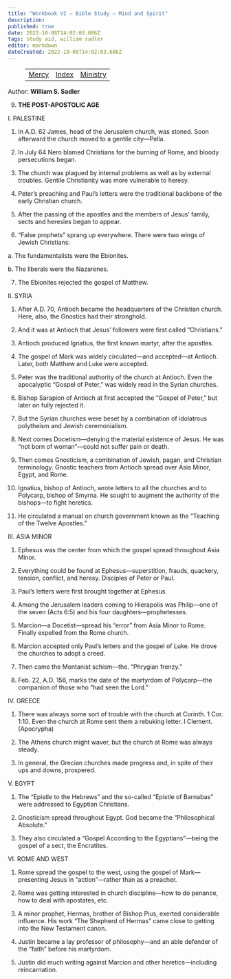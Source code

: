 ```yaml
---
title: "Workbook VI — Bible Study — Mind and Spirit"
description: 
published: true
date: 2022-10-08T14:02:03.086Z
tags: study aid, william sadler
editor: markdown
dateCreated: 2022-10-08T14:02:03.086Z
---
```


<figure class="table chapter-navigator">
	<table>
		<tbody>
		<tr>
			<td><a href="/en/article/William_S_Sadler/Workbook_6_Bible_Study/Mercy">Mercy</a></td>
			<td><a href="/en/article/William_S_Sadler/Workbook_6_Bible_Study/Index">Index</a></td>
			<td><a href="/en/article/William_S_Sadler/Workbook_6_Bible_Study/Ministry">Ministry</a></td>
		</tr>
		</tbody>
	</table>
</figure>

Author: **William S. Sadler**


9. **THE POST-APOSTOLIC AGE**

I. PALESTINE

1. In A.D. 62 James, head of the Jerusalem church, was stoned. Soon afterward the church moved to a gentile city—Pella.

2. In July 64 Nero blamed Christians for the burning of Rome, and bloody persecutions began.

3. The church was plagued by internal problems as well as by external troubles. Gentile Christianity was more vulnerable to heresy.

4. Peter’s preaching and Paul’s letters were the traditional backbone of the early Christian church.

5. After the passing of the apostles and the members of Jesus’ family, sects and heresies began to appear.

6. “False prophets” sprang up everywhere. There were two wings of Jewish Christians:

a. The fundamentalists were the Ebionites.

b. The liberals were the Nazarenes.

7. The Ebionites rejected the gospel of Matthew.

II. SYRIA

1. After A.D. 70, Antioch became the headquarters of the Christian church. Here, also, the Gnostics had their stronghold.

2. And it was at Antioch that Jesus’ followers were first called “Christians.”

3. Antioch produced Ignatius, the first known martyr, after the apostles.

4. The gospel of Mark was widely circulated—and accepted—at Antioch. Later, both Matthew and Luke were accepted.

5. Peter was the traditional authority of the church at Antioch. Even the apocalyptic “Gospel of Peter,” was widely read in the Syrian churches.

6. Bishop Sarapion of Antioch at first accepted the “Gospel of Peter,” but later on fully rejected it.

7. But the Syrian churches were beset by a combination of idolatrous polytheism and Jewish ceremonialism.

8. Next comes Docetism—denying the material existence of Jesus. He was “not born of woman”—could not suffer pain or death.

9. Then comes Gnosticism, a combination of Jewish, pagan, and Christian terminology. Gnostic teachers from Antioch spread over Asia Minor, Egypt, and Rome.

10. Ignatius, bishop of Antioch, wrote letters to all the churches and to Polycarp, bishop of Smyrna. He sought to augment the authority of the bishops—to fight heretics.

11. He circulated a manual on church government known as the “Teaching of the Twelve Apostles.”

III. ASIA MINOR

1. Ephesus was the center from which the gospel spread throughout Asia Minor.

2. Everything could be found at Ephesus—superstition, frauds, quackery, tension, conflict, and heresy. Disciples of Peter or Paul.

3. Paul’s letters were first brought together at Ephesus.

4. Among the Jerusalem leaders coming to Hierapolis was Philip—one of the seven (Acts 6:5) and his four daughters—prophetesses.

5. Marcion—a Docetist—spread his “error” from Asia Minor to Rome. Finally expelled from the Rome church.

6. Marcion accepted only Paul’s letters and the gospel of Luke. He drove the churches to adopt a creed.

7. Then came the Montanist schism—the. “Phrygian frenzy.”

8. Feb. 22, A.D. 156, marks the date of the martyrdom of Polycarp—the companion of those who “had seen the Lord.”

IV. GREECE

1. There was always some sort of trouble with the church at Corinth. 1 Cor. 1:10. Even the church at Rome sent them a rebuking letter. I Clement. (Apocrypha)

2. The Athens church might waver, but the church at Rome was always steady.

3. In general, the Grecian churches made progress and, in spite of their ups and downs, prospered.

V. EGYPT

1. The “Epistle to the Hebrews” and the so-called “Epistle of Barnabas” were addressed to Egyptian Christians.

2. Gnosticism spread throughout Egypt. God became the “Philosophical Absolute.”

3. They also circulated a “Gospel According to the Egyptians”—being the gospel of a sect, the Encratites.

VI. ROME AND WEST

1. Rome spread the gospel to the west, using the gospel of Mark—presenting Jesus in “action”—rather than as a preacher.

2. Rome was getting interested in church discipline—how to do penance, how to deal with apostates, etc.

3. A minor prophet, Hermas, brother of Bishop Pius, exerted considerable influence. His work “The Shepherd of Hermas” came close to getting into the New Testament canon.

4. Justin became a lay professor of philosophy—and an able defender of the “faith” before his martyrdom.

5. Justin did much writing against Marcion and other heretics—including reincarnation.


<br>

